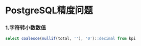 # PostgreSQL精度问题

### 1.字符转小数数值

```sql
select coalesce(nullif(total, ''), '0')::decimal from kpi
```


